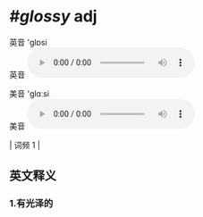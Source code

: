 # ***\#glossy*** adj
英音 'ɡlɒsi  
英音
<audio src="./media/glossy1.aac" controls="controls"></audio>

美音 'ɡlɑːsi  
美音
<audio src="./media/glossy2.aac" controls="controls"></audio>



| 词频 1 |  

英文释义
---
### 1.**有光泽的**  


